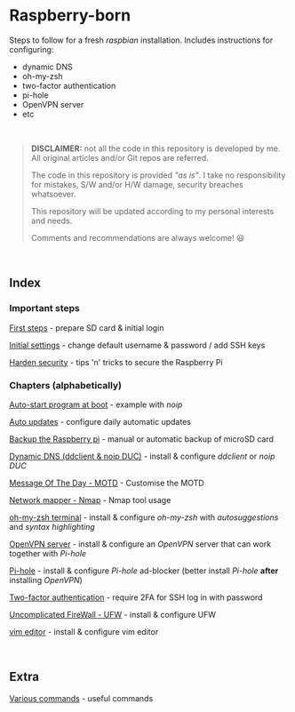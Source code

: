# Raspberry-born

Steps to follow for a fresh *raspbian* installation. Includes instructions for configuring:

- dynamic DNS
- oh-my-zsh
- two-factor authentication
- pi-hole
- OpenVPN server
- etc

<br>

> **DISCLAIMER:** not all the code in this repository is developed by me. All original articles and/or Git repos are referred.
>
> The code in this repository is provided *"as is"*. I take no responsibility for mistakes, S/W and/or H/W damage, security breaches whatsoever.
>
> This repository will be updated according to my personal interests and needs.
> 
> Comments and recommendations are always welcome! :smiley:

<br>

## Index

### Important steps

[First steps](https://github.com/smyrnakis/raspberry-born/blob/main/chapters/first-steps.md) - prepare SD card & initial login

[Initial settings](https://github.com/smyrnakis/raspberry-born/blob/main/chapters/initial-settings.md) - change default username & password / add SSH keys

[Harden security](https://github.com/smyrnakis/raspberry-born/blob/main/chapters/harden.md) - tips 'n' tricks to secure the Raspberry Pi

### Chapters (alphabetically)

[Auto-start program at boot](https://github.com/smyrnakis/raspberry-born/blob/main/chapters/autostart.md) - example with *noip*

[Auto updates](https://github.com/smyrnakis/raspberry-born/blob/main/chapters/auto-updates.md) - configure daily automatic updates

[Backup the Raspberry pi](https://github.com/smyrnakis/raspberry-born/blob/main/chapters/backup.md) - manual or automatic backup of microSD card

[Dynamic DNS (ddclient & noip DUC)](https://github.com/smyrnakis/raspberry-born/blob/main/chapters/dynamic-dns.md) - install & configure *ddclient* or *noip DUC*

[Message Of The Day - MOTD](https://github.com/smyrnakis/raspberry-born/blob/main/chapters/motd.md) - Customise the MOTD

[Network mapper - Nmap](https://github.com/smyrnakis/raspberry-born/blob/main/chapters/nmap.md) - Nmap tool usage

[oh-my-zsh terminal](https://github.com/smyrnakis/raspberry-born/blob/main/chapters/zsh.md) - install & configure *oh-my-zsh* with *autosuggestions* and *syntax highlighting*

[OpenVPN server](https://github.com/smyrnakis/raspberry-born/blob/main/chapters/vpn.md) - install & configure an *OpenVPN* server that can work together with *Pi-hole*

[Pi-hole](https://github.com/smyrnakis/raspberry-born/blob/main/chapters/pihole.md) - install & configure *Pi-hole* ad-blocker (better install *Pi-hole* **after** installing *OpenVPN*)

[Two-factor authentication](https://github.com/smyrnakis/raspberry-born/blob/main/chapters/2FA.md) - require 2FA for SSH log in with password

[Uncomplicated FireWall - UFW](https://github.com/smyrnakis/raspberry-born/blob/main/chapters/harden.md#uncomplicated-firewall-ufw) - install & configure UFW

[vim editor](https://github.com/smyrnakis/raspberry-born/blob/main/chapters/vim.md) - install & configure vim editor

<br>

## Extra

[Various commands](https://github.com/smyrnakis/raspberry-born/blob/main/chapters/extra.md) - useful commands